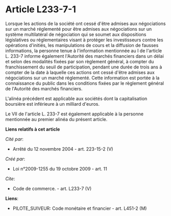 # Article L233-7-1

Lorsque les actions de la société ont cessé d'être admises aux négociations sur un marché réglementé pour être admises aux
négociations sur un système multilatéral de négociation qui se soumet aux dispositions législatives ou réglementaires visant
à protéger les investisseurs contre les opérations d'initiés, les manipulations de cours et la diffusion de fausses
informations, la personne tenue à l'information mentionnée au I de l'article L. 233-7 informe également l'Autorité des
marchés financiers dans un délai et selon des modalités fixées par son règlement général, à compter du franchissement du
seuil de participation, pendant une durée de trois ans à compter de la date à laquelle ces actions ont cessé d'être admises
aux négociations sur un marché réglementé. Cette information est portée à la connaissance du public dans les conditions
fixées par le règlement général de l'Autorité des marchés financiers.

L'alinéa précédent est applicable aux sociétés dont la capitalisation boursière est inférieure à un milliard d'euros. 

Le VII de l'article L. 233-7 est également applicable à la personne mentionnée au premier alinéa du présent article.

**Liens relatifs à cet article**

_Cité par_:

  - Arrêté du 12 novembre 2004 - art. 223-15-2 (V)

_Créé par_:

  - Loi n°2009-1255 du 19 octobre 2009 - art. 11

_Cite_:

  - Code de commerce. - art. L233-7 (V)

**Liens**:

  - PILOTE_SUIVEUR: Code monétaire et financier - art. L451-2 (M)
